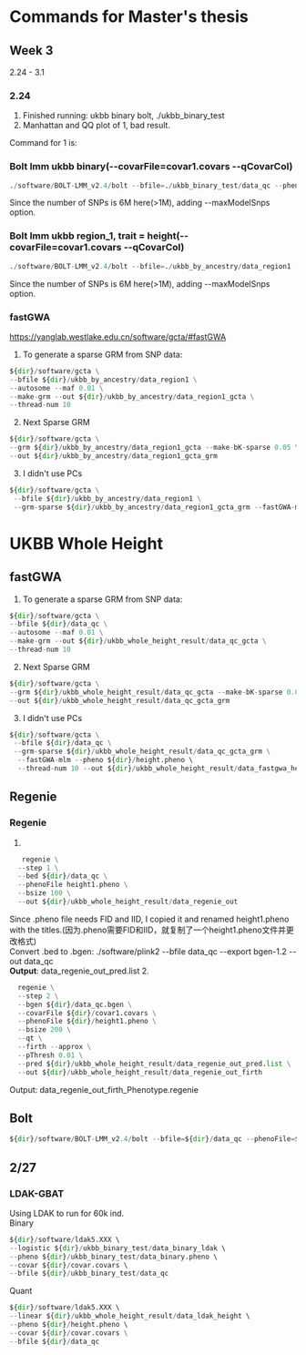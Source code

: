# Commands for Master's thesis
## Week 3
2.24 - 3.1

### 2.24
1. Finished running: ukbb binary bolt, ./ukbb_binary_test
2. Manhattan and QQ plot of 1, bad result.

Command for 1 is:   
### Bolt lmm ukbb binary(--covarFile=covar1.covars --qCovarCol)
```python
./software/BOLT-LMM_v2.4/bolt --bfile=./ukbb_binary_test/data_qc --phenoFile=./ukbb_binary_test/data_binary_1.pheno --phenoCol=Phenotype --lmmForceNonInf --LDscoresUseChip --statsFile=./ukbb_binary_test/data_qc_bolt_binary --maxModelSnps 9000000
```
Since the number of SNPs is 6M here(>1M), adding --maxModelSnps option.


### Bolt lmm ukbb region_1, trait = height(--covarFile=covar1.covars --qCovarCol)
```python
./software/BOLT-LMM_v2.4/bolt --bfile=./ukbb_by_ancestry/data_region1 --phenoFile=./ukbb_by_ancestry/height1.pheno --phenoCol=Phenotype --lmmForceNonInf --LDscoresUseChip --statsFile=./ukbb_by_ancestry/data_region1_bolt_height
```
Since the number of SNPs is 6M here(>1M), adding --maxModelSnps option.


### fastGWA
https://yanglab.westlake.edu.cn/software/gcta/#fastGWA   
1. To generate a sparse GRM from SNP data:
  ```python
${dir}/software/gcta \
--bfile ${dir}/ukbb_by_ancestry/data_region1 \
--autosome --maf 0.01 \
--make-grm --out ${dir}/ukbb_by_ancestry/data_region1_gcta \
--thread-num 10
```   
2. Next Sparse GRM    
```python  
${dir}/software/gcta \
--grm ${dir}/ukbb_by_ancestry/data_region1_gcta --make-bK-sparse 0.05 \
--out ${dir}/ukbb_by_ancestry/data_region1_gcta_grm   
```   
3. I didn't use PCs
```python
${dir}/software/gcta \
 --bfile ${dir}/ukbb_by_ancestry/data_region1 \
 --grm-sparse ${dir}/ukbb_by_ancestry/data_region1_gcta_grm --fastGWA-mlm --pheno ${dir}/ukbb_by_ancestry/height.pheno --thread-num 10 --out ${dir}/ukbb_by_ancestry/data_region1_fastgwa_height    
```

# UKBB Whole Height
## fastGWA
1. To generate a sparse GRM from SNP data:
  ```python
${dir}/software/gcta \
--bfile ${dir}/data_qc \
--autosome --maf 0.01 \
--make-grm --out ${dir}/ukbb_whole_height_result/data_qc_gcta \
--thread-num 10
```   
2. Next Sparse GRM    
```python  
${dir}/software/gcta \
--grm ${dir}/ukbb_whole_height_result/data_qc_gcta --make-bK-sparse 0.05 \
--out ${dir}/ukbb_whole_height_result/data_qc_gcta_grm   
```   
3. I didn't use PCs
```python
${dir}/software/gcta \
 --bfile ${dir}/data_qc \
 --grm-sparse ${dir}/ukbb_whole_height_result/data_qc_gcta_grm \
  --fastGWA-mlm --pheno ${dir}/height.pheno \ 
  --thread-num 10 --out ${dir}/ukbb_whole_height_result/data_fastgwa_height_finalresult 
 ```

## Regenie
### Regenie
1. 
```python
   regenie \
  --step 1 \
  --bed ${dir}/data_qc \
  --phenoFile height1.pheno \
  --bsize 100 \
  --out ${dir}/ukbb_whole_height_result/data_regenie_out   
```
  Since .pheno file needs FID and IID, I copied it and renamed height1.pheno with the titles.(因为.pheno需要FID和IID，就复制了一个height1.pheno文件并更改格式)   
Convert .bed to .bgen: ./software/plink2 --bfile data_qc --export bgen-1.2 --out data_qc   
**Output**: data_regenie_out_pred.list
2. 
```python
  regenie \
  --step 2 \
  --bgen ${dir}/data_qc.bgen \
  --covarFile ${dir}/covar1.covars \
  --phenoFile ${dir}/height1.pheno \
  --bsize 200 \
  --qt \
  --firth --approx \
  --pThresh 0.01 \
  --pred ${dir}/ukbb_whole_height_result/data_regenie_out_pred.list \
  --out ${dir}/ukbb_whole_height_result/data_regenie_out_firth
```
Output: data_regenie_out_firth_Phenotype.regenie
## Bolt
```python
${dir}/software/BOLT-LMM_v2.4/bolt --bfile=${dir}/data_qc --phenoFile=${dir}/height1.pheno --phenoCol=Phenotype --lmmForceNonInf --LDscoresUseChip --statsFile=${dir}/ukbb_whole_height_result/data_bolt_height
```

## 2/27
### LDAK-GBAT
Using LDAK to run for 60k ind.     
Binary   
```python
${dir}/software/ldak5.XXX \ 
--logistic ${dir}/ukbb_binary_test/data_binary_ldak \ 
--pheno ${dir}/ukbb_binary_test/data_binary.pheno \ 
--covar ${dir}/covar.covars \ 
--bfile ${dir}/ukbb_binary_test/data_qc
```
Quant   
```python
${dir}/software/ldak5.XXX \ 
--linear ${dir}/ukbb_whole_height_result/data_ldak_height \ 
--pheno ${dir}/height.pheno \ 
--covar ${dir}/covar.covars \
--bfile ${dir}/data_qc
```